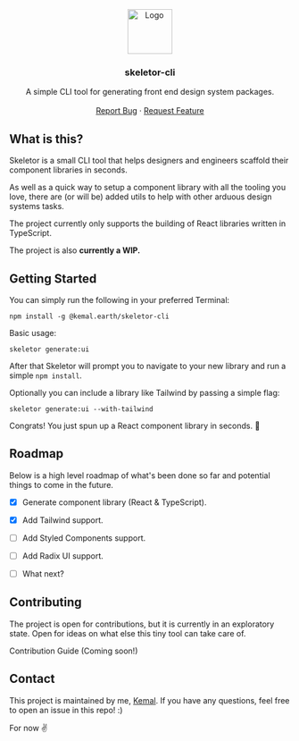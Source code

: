 <div align="center">
  <a href="https://github.com/kemaldotearth/skeletor">
    <img src="https://emojipedia-us.s3.dualstack.us-west-1.amazonaws.com/thumbs/240/apple/325/skull_1f480.png" alt="Logo" width="80" height="80">
  </a>

  <h3 align="center">skeletor-cli</h3>
  <p align="center">
    A simple CLI tool for generating front end design system packages.
    <br />
    <br />
    <a href="https://github.com/kemaldotearth/skeletor/issues">Report Bug</a>
    ·
    <a href="https://github.com/kemaldotearth/skeletor/issues">Request Feature</a>
  </p>
</div>

## What is this?
Skeletor is a small CLI tool that helps designers and engineers scaffold their component libraries in seconds.

As well as a quick way to setup a component library with all the tooling you love, there are (or will be) added utils to help with other arduous design systems tasks.

The project currently only supports the building of React libraries written in TypeScript.

The project is also **currently a WIP.**

## Getting Started
You can simply run the following in your preferred Terminal:

```
npm install -g @kemal.earth/skeletor-cli
```

Basic usage:

```
skeletor generate:ui
```

After that Skeletor will prompt you to navigate to your new library and run a simple `npm install`.

Optionally you can include a library like Tailwind by passing a simple flag:

```
skeletor generate:ui --with-tailwind
```

Congrats! You just spun up a React component library in seconds. 🎉

## Roadmap
Below is a high level roadmap of what's been done so far and potential things to come in the future.

- [x] Generate component library (React & TypeScript).
- [x] Add Tailwind support.
- [ ] Add Styled Components support.
- [ ] Add Radix UI support.
- [ ] What next?


## Contributing
The project is open for contributions, but it is currently in an exploratory state. Open for ideas on what else this tiny tool can take care of.

Contribution Guide (Coming soon!)


## Contact
This project is maintained by me, [Kemal](https://kemal.earth). If you have any questions, feel free to open an issue in this repo! :) 

For now ✌️
